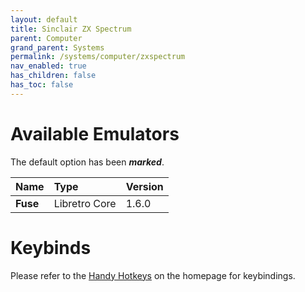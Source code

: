 ```yaml
---
layout: default
title: Sinclair ZX Spectrum
parent: Computer
grand_parent: Systems
permalink: /systems/computer/zxspectrum
nav_enabled: true
has_children: false
has_toc: false
---
```


# Available Emulators

The default option has been ***marked***.

| Name                     | Type             | Version           |
|:-------------------------|:-----------------|:------------------|
| **Fuse**  	           | Libretro Core    | 1.6.0             |


# Keybinds 

Please refer to the [Handy Hotkeys](/#handyhotkeys) on the homepage for keybindings.